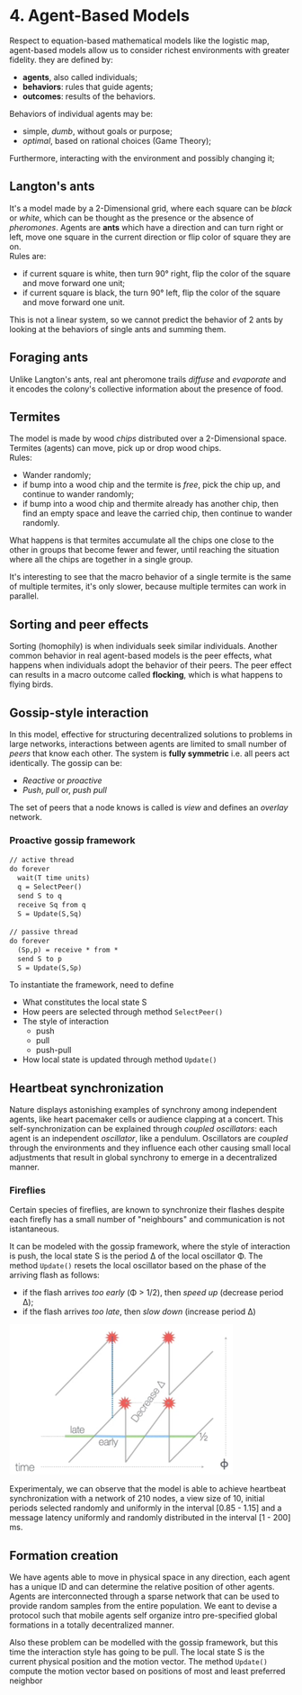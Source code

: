 # 4. Agent-Based Models

Respect to equation-based mathematical models like the logistic map, agent-based models allow us to consider richest environments with greater fidelity. they are defined by:
 - **agents**, also called individuals;
 - **behaviors**: rules that guide agents;
 - **outcomes**: results of the behaviors.

Behaviors of individual agents may be:
 - simple, _dumb_, without goals or purpose;
 - _optimal_, based on rational choices (Game Theory);

Furthermore, interacting with the environment and possibly changing it;

## Langton's ants
It's a model made by a 2-Dimensional grid, where each square can be _black_ or _white_, which can be thought as the presence or the absence of _pheromones_. Agents are **ants** which have a direction and can turn right or left, move one square in the current direction or flip color of square they are on.  
Rules are:
 - if current square is white, then turn 90° right, flip the color of the square and move forward one unit;
 - if current square is black, the turn 90° left, flip the color of the square and move forward one unit.

This is not a linear system, so we cannot predict the behavior of 2 ants by looking at the behaviors of single ants and summing them.

## Foraging ants
Unlike Langton's ants, real ant pheromone trails _diffuse_ and _evaporate_ and it encodes the colony's collective information about the presence of food.

## Termites

The model is made by wood _chips_ distributed over a 2-Dimensional space. Termites (agents) can move, pick up or drop wood chips.  
Rules:
 - Wander randomly;
 - if bump into a wood chip and the termite is _free_, pick the chip up, and continue to wander randomly;
  - if bump into a wood chip and thermite already has another chip, then find an empty space and leave the carried chip, then continue to wander randomly.

What happens is that termites accumulate all the chips one close to the other in groups that become fewer and fewer, until reaching the situation where all the chips are together in a single group.

It's interesting to see that the macro behavior of a single termite is the same of multiple termites, it's only slower, because multiple termites can work in parallel.

## Sorting and peer effects

Sorting (homophily) is when individuals seek similar individuals. Another common behavior in real agent-based models is the peer effects, what happens when individuals adopt the behavior of their peers. The peer effect can results in a macro outcome called **flocking**, which is what happens to flying birds.

## Gossip-style interaction

In this model, effective for structuring decentralized solutions to problems in large networks, interactions between agents are limited to small number of _peers_ that know each other. The system is **fully symmetric** i.e. all peers act identically. The gossip can be:
 - _Reactive_ or _proactive_
 - _Push_, _pull_ or, _push pull_

The set of peers that a node knows is called is _view_ and defines an _overlay_ network.

### Proactive gossip framework

```
// active thread
do forever
  wait(T time units)
  q = SelectPeer()
  send S to q
  receive Sq from q
  S = Update(S,Sq)

// passive thread
do forever
  (Sp,p) = receive * from *
  send S to p
  S = Update(S,Sp)
```

To instantiate the framework, need to define
 - What constitutes the local state S
 - How peers are selected through method `SelectPeer()`
 - The style of interaction
   - push
   - pull
   - push-pull
 - How local state is updated through method `Update()`

## Heartbeat synchronization

Nature displays astonishing examples of synchrony among independent agents, like heart pacemaker cells or audience clapping at a concert.
This self-synchronization can be explained through _coupled oscillators_: each agent is an independent _oscillator_, like a pendulum. Oscillators are _coupled_ through the environments and they influence each other causing small local adjustments that result in global synchrony to emerge in a decentralized manner.

### Fireflies

Certain species of  fireflies, are known to synchronize their flashes despite each firefly has a small number of "neighbours" and communication is not istantaneous.

It can be modeled with the gossip framework, where the style of interaction is push, the local state S is  the period &Delta; of the local oscillator &Phi;. The method `Update()` resets the local oscillator based on the phase of the arriving flash as follows:
 - if the flash arrives _too early_ (&Phi; > 1/2), then _speed up_ (decrease period &Delta;);
 - if the flash arrives _too late_, then _slow down_ (increase period &Delta;)

![](assets/markdown-img-paste-20211010163454974.png)

Experimentaly, we can observe that the model is able to achieve heartbeat synchronization with a network of 210 nodes, a view size of 10, initial periods selected randomly and uniformly in the interval [0.85 - 1.15] and a message latency uniformly and randomly distributed in the interval [1 - 200] ms.

## Formation creation

We have agents able to move in physical space in any direction, each agent has a unique ID and can determine the relative position of other agents. Agents are interconnected through a sparse network that can be used to provide random samples from the entire population. We eant to devise a protocol such
that mobile agents self organize intro pre-specified global formations in a totally decentralized manner.

Also these problem can be modelled with the gossip framework, but this time the interaction style has going to be pull. The local state S is the current physical position and the motion vector. The method `Update()` compute the motion vector based on positions of most and least preferred neighbor
